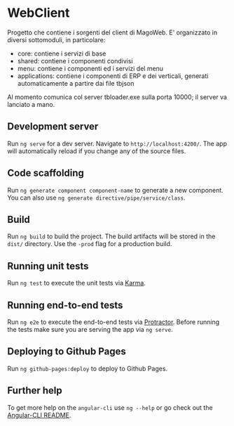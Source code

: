 # WebClient

Progetto che contiene i sorgenti del client di MagoWeb.
E' organizzato in diversi sottomoduli, in particolare:
- core: contiene i servizi di base
- shared: contiene i componenti condivisi
- menu: contiene i componenti ed i servizi del menu
- applications: contiene i componenti di ERP e dei verticali, generati automaticamente a partire dai file tbjson 

Al momento comunica col server tbloader.exe sulla porta 10000; il server va lanciato a mano.

## Development server
Run `ng serve` for a dev server. Navigate to `http://localhost:4200/`. The app will automatically reload if you change any of the source files.

## Code scaffolding

Run `ng generate component component-name` to generate a new component. You can also use `ng generate directive/pipe/service/class`.

## Build

Run `ng build` to build the project. The build artifacts will be stored in the `dist/` directory. Use the `-prod` flag for a production build.

## Running unit tests

Run `ng test` to execute the unit tests via [Karma](https://karma-runner.github.io).

## Running end-to-end tests

Run `ng e2e` to execute the end-to-end tests via [Protractor](http://www.protractortest.org/). 
Before running the tests make sure you are serving the app via `ng serve`.

## Deploying to Github Pages

Run `ng github-pages:deploy` to deploy to Github Pages.

## Further help

To get more help on the `angular-cli` use `ng --help` or go check out the [Angular-CLI README](https://github.com/angular/angular-cli/blob/master/README.md).
